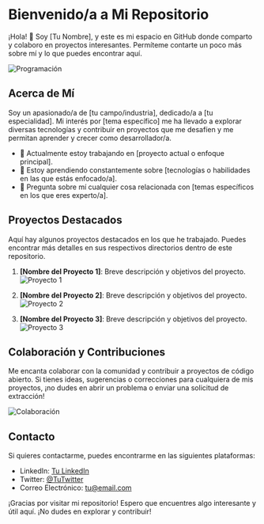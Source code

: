 # Bienvenido/a a Mi Repositorio

¡Hola! 👋 Soy [Tu Nombre], y este es mi espacio en GitHub donde comparto y colaboro en proyectos interesantes. Permíteme contarte un poco más sobre mí y lo que puedes encontrar aquí.

![Programación](enlace_imagen_programacion.jpg)

## Acerca de Mí

Soy un apasionado/a de [tu campo/industria], dedicado/a a [tu especialidad]. Mi interés por [tema específico] me ha llevado a explorar diversas tecnologías y contribuir en proyectos que me desafíen y me permitan aprender y crecer como desarrollador/a.

- 🔭 Actualmente estoy trabajando en [proyecto actual o enfoque principal].
- 🌱 Estoy aprendiendo constantemente sobre [tecnologías o habilidades en las que estás enfocado/a].
- 💬 Pregunta sobre mí cualquier cosa relacionada con [temas específicos en los que eres experto/a].

## Proyectos Destacados

Aquí hay algunos proyectos destacados en los que he trabajado. Puedes encontrar más detalles en sus respectivos directorios dentro de este repositorio.

1. **[Nombre del Proyecto 1]**: Breve descripción y objetivos del proyecto.
   ![Proyecto 1](enlace_imagen_proyecto1.jpg)
   
2. **[Nombre del Proyecto 2]**: Breve descripción y objetivos del proyecto.
   ![Proyecto 2](enlace_imagen_proyecto2.jpg)
   
3. **[Nombre del Proyecto 3]**: Breve descripción y objetivos del proyecto.
   ![Proyecto 3](enlace_imagen_proyecto3.jpg)

## Colaboración y Contribuciones

Me encanta colaborar con la comunidad y contribuir a proyectos de código abierto. Si tienes ideas, sugerencias o correcciones para cualquiera de mis proyectos, ¡no dudes en abrir un problema o enviar una solicitud de extracción!

![Colaboración](enlace_gif_colaboracion.gif)

## Contacto

Si quieres contactarme, puedes encontrarme en las siguientes plataformas:

- LinkedIn: [Tu LinkedIn](enlace)
- Twitter: [@TuTwitter](enlace)
- Correo Electrónico: [tu@email.com](mailto:tu@email.com)

¡Gracias por visitar mi repositorio! Espero que encuentres algo interesante y útil aquí. ¡No dudes en explorar y contribuir!
